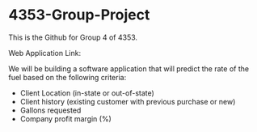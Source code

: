 # 4353-Group-Project

This is the Github for Group 4 of 4353.

Web Application Link: 

We will be building a software application that will predict the rate of the fuel based on the following criteria:
- Client Location (in-state or out-of-state)
- Client history (existing customer with previous purchase or new)
- Gallons requested
- Company profit margin (%)
